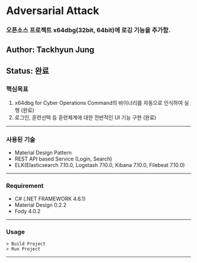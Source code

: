 # Adversarial Attack 
### 오픈소스 프로젝트 x64dbg(32bit, 64bit)에 로깅 기능을 추가함.

## Author: Tackhyun Jung

## Status: 완료


### 핵심목표
1) x64dbg for Cyber Operations Command의 바이너리를 자동으로 인식하여 실행 (완료)
2) 로그인, 훈련선택 등 훈련체계에 대한 전반적인 UI 기능 구현 (완료)

---

### 사용된 기술
* Material Design Pattern
* REST API based Service (Login, Search)
* ELK(Elasticsearch 7.10.0, Logstash 7.10.0, Kibana 7.10.0, Filebeat 7.10.0)

---

### Requirement
* C# (.NET FRAMEWORK 4.6.1)
* Material Design 0.2.2
* Fody 4.0.2

---

### Usage

```
> Build Project
> Run Project
```

---

